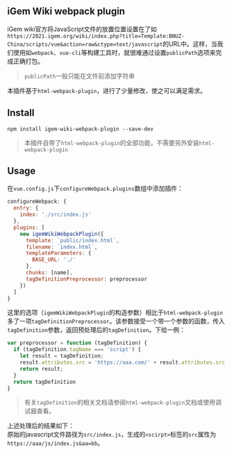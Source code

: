 ## iGem Wiki webpack plugin
iGem wiki官方将JavaScript文件的放置位置设置在了如`https://2021.igem.org/wiki/index.php?title=Template:BNUZ-China/scripts/vue&action=raw&ctype=text/javascript`的URL中。这样，当我们使用如`webpack`、`vue-cli`等构建工具时，就很难通过设置`publicPath`选项来完成正确打包。
> `publicPath`一般只能在文件前添加字符串

本插件基于`html-webpack-plugin`，进行了少量修改，使之可以满足需求。

## Install
```
npm install igem-wiki-webpack-plugin --save-dev
```
> 本插件自带了`html-webpack-plugin`的全部功能，不需要另外安装`html-webpack-plugin`


## Usage
在`vue.config.js`下`configureWebpack.plugins`数组中添加插件：
```javascript
configureWebpack: {
  entry: {
    index: './src/index.js'
  },
  plugins: [
    new igemWikiWebpackPlugin({
      template: `public/index.html`,
      filename: `index.html`,
      templateParameters: {
        BASE_URL: './'
      },
      chunks: [name],
      tagDefinitionPreprocessor: preprocessor
    })
  ]
}
```
这里的选项（`igemWikiWebpackPlugin`的构造参数）相比于`html-webpack-plugin`多了一项`tagDefinitionPreprocessor`。该参数接受一个带一个参数的函数，传入`tagDefinition`参数，返回预处理后的`tagDefinition`。下给一例：
```javascript
var preprocessor = function (tagDefinition) {
  if (tagDefinition.tagName === 'script') {
    let result = tagDefinition;
    result.attributes.src = 'https://aaa.com/' + result.attributes.src + '&aa=bb';
    return result;
  }
  return tagDefinition
}
```
> 有关`tagDefinition`的相关文档请参阅`html-webpack-plugin`文档或使用调试器查看。

上述处理后的结果如下：  
原始的javascript文件路径为`src/index.js`，生成的`<scirpt>`标签的`src`属性为`https://aaa/js/index.js&aa=bb`。
